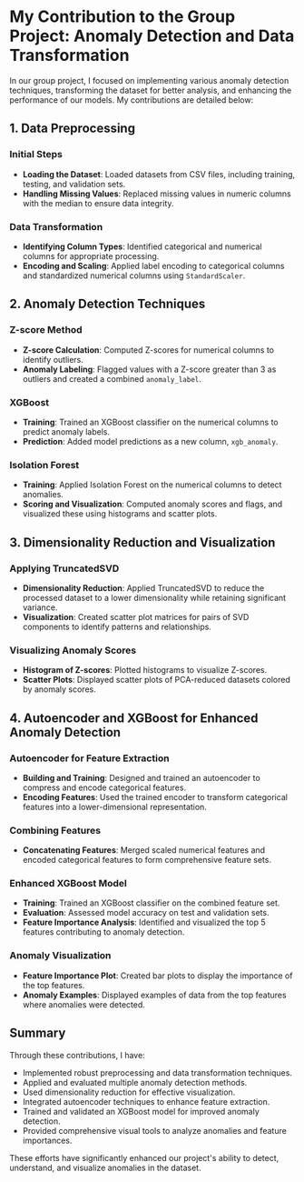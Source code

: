 # My Contribution to the Group Project: Anomaly Detection and Data Transformation

In our group project, I focused on implementing various anomaly detection techniques, transforming the dataset for better analysis, and enhancing the performance of our models. My contributions are detailed below:

## 1. Data Preprocessing

### Initial Steps
- **Loading the Dataset**: Loaded datasets from CSV files, including training, testing, and validation sets.
- **Handling Missing Values**: Replaced missing values in numeric columns with the median to ensure data integrity.

### Data Transformation
- **Identifying Column Types**: Identified categorical and numerical columns for appropriate processing.
- **Encoding and Scaling**: Applied label encoding to categorical columns and standardized numerical columns using `StandardScaler`.

## 2. Anomaly Detection Techniques

### Z-score Method
- **Z-score Calculation**: Computed Z-scores for numerical columns to identify outliers.
- **Anomaly Labeling**: Flagged values with a Z-score greater than 3 as outliers and created a combined `anomaly_label`.

### XGBoost
- **Training**: Trained an XGBoost classifier on the numerical columns to predict anomaly labels.
- **Prediction**: Added model predictions as a new column, `xgb_anomaly`.

### Isolation Forest
- **Training**: Applied Isolation Forest on the numerical columns to detect anomalies.
- **Scoring and Visualization**: Computed anomaly scores and flags, and visualized these using histograms and scatter plots.

## 3. Dimensionality Reduction and Visualization

### Applying TruncatedSVD
- **Dimensionality Reduction**: Applied TruncatedSVD to reduce the processed dataset to a lower dimensionality while retaining significant variance.
- **Visualization**: Created scatter plot matrices for pairs of SVD components to identify patterns and relationships.

### Visualizing Anomaly Scores
- **Histogram of Z-scores**: Plotted histograms to visualize Z-scores.
- **Scatter Plots**: Displayed scatter plots of PCA-reduced datasets colored by anomaly scores.

## 4. Autoencoder and XGBoost for Enhanced Anomaly Detection

### Autoencoder for Feature Extraction
- **Building and Training**: Designed and trained an autoencoder to compress and encode categorical features.
- **Encoding Features**: Used the trained encoder to transform categorical features into a lower-dimensional representation.

### Combining Features
- **Concatenating Features**: Merged scaled numerical features and encoded categorical features to form comprehensive feature sets.

### Enhanced XGBoost Model
- **Training**: Trained an XGBoost classifier on the combined feature set.
- **Evaluation**: Assessed model accuracy on test and validation sets.
- **Feature Importance Analysis**: Identified and visualized the top 5 features contributing to anomaly detection.

### Anomaly Visualization
- **Feature Importance Plot**: Created bar plots to display the importance of the top features.
- **Anomaly Examples**: Displayed examples of data from the top features where anomalies were detected.

## Summary

Through these contributions, I have:
- Implemented robust preprocessing and data transformation techniques.
- Applied and evaluated multiple anomaly detection methods.
- Used dimensionality reduction for effective visualization.
- Integrated autoencoder techniques to enhance feature extraction.
- Trained and validated an XGBoost model for improved anomaly detection.
- Provided comprehensive visual tools to analyze anomalies and feature importances.

These efforts have significantly enhanced our project's ability to detect, understand, and visualize anomalies in the dataset.
